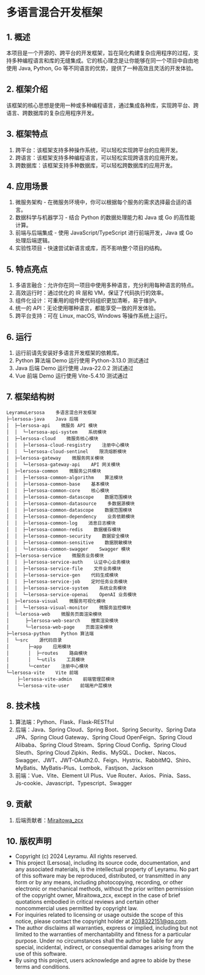 # 多语言混合开发框架

## 1. 概述

本项目是一个开源的、跨平台的开发框架，旨在简化构建复杂应用程序的过程，支持多种编程语言和库的无缝集成。它的核心理念是让你能够在同一个项目中自由地使用
Java, Python, Go 等不同语言的优势，提供了一种高效且灵活的开发体验。

## 2. 框架介绍

该框架的核心思想是使用一种或多种编程语言，通过集成各种库，实现跨平台、跨语言、跨数据库的复杂应用程序开发。

## 3. 框架特点

1. 跨平台：该框架支持多种操作系统，可以轻松实现跨平台的应用开发。
2. 跨语言：该框架支持多种编程语言，可以轻松实现跨语言的应用开发。
3. 跨数据库：该框架支持多种数据库，可以轻松跨数据库的应用开发。

## 4. 应用场景

1. 微服务架构 - 在微服务环境中，你可以根据每个服务的需求选择最合适的语言。
2. 数据科学与机器学习 - 结合 Python 的数据处理能力和 Java 或 Go 的高性能计算。
3. 前端与后端集成 - 使用 JavaScript/TypeScript 进行前端开发，Java 或 Go 处理后端逻辑。
4. 实验性项目 - 快速尝试新语言或库，而不影响整个项目的结构。

## 5. 特点亮点

1. 多语言融合：允许你在同一项目中使用多种语言，充分利用每种语言的特点。
2. 高效运行时：通过优化的 IR 层和 VM，保证了代码执行的效率。
3. 组件化设计：可重用的组件使代码组织更加清晰，易于维护。
4. 统一的 API：无论使用哪种语言，都能享受一致的开发体验。
5. 跨平台支持：可在 Linux, macOS, Windows 等操作系统上运行。

## 6. 运行

1. 运行前请先安装好多语言开发框架的依赖库。
2. Python 算法端 Demo 运行使用 Python-3.13.0 测试通过
3. Java 后端 Demo 运行使用 Java-22.0.2 测试通过
4. Vue 前端 Demo 运行使用 Vite-5.4.10 测试通过

## 7. 框架结构树

``` tree
LeyramuLersosa    多语言混合开发框架
├─lersosa-java    Java 后端
│  ├─lersosa-api    微服务 API 模块
│  │  └─lersosa-api-system    系统模块
│  ├─lersosa-cloud    微服务核心模块
│  │  ├─lersosa-cloud-resgistry    注册中心模块
│  │  └─lersosa-cloud-sentinel    限流熔断模块
│  ├─lersosa-gateway    微服务网关模块
│  │  └─lersosa-gateway-api    API 网关模块
│  ├─lersosa-common    微服务公共模块
│  │  ├─lersosa-common-algorithm    算法模块
│  │  ├─lersosa-common-base    基本模块
│  │  ├─lersosa-common-core    核心模块
│  │  ├─lersosa-common-datascope    数据范围模块
│  │  ├─lersosa-common-datasource    多数据源模块
│  │  ├─lersosa-common-datascope    数据范围模块
│  │  ├─lersosa-common-dependency    业务依赖模块
│  │  ├─lersosa-common-log    消息日志模块
│  │  ├─lersosa-common-redis    数据缓存模块
│  │  ├─lersosa-common-security    数据安全模块
│  │  ├─lersosa-common-sensitive    数据脱敏模块
│  │  └─lersosa-common-swagger    Swagger 模块
│  ├─lersosa-service    微服务业务模块
│  │  ├─lersosa-service-auth    认证中心业务模块
│  │  ├─lersosa-service-file    文件业务模块
│  │  ├─lersosa-service-gen    代码生成模块
│  │  ├─lersosa-service-job    定时任务业务模块
│  │  ├─lersosa-service-system    系统业务模块
│  │  └─lersosa-service-openai    OpenAI 业务模块
│  ├─lersosa-visual    微服务可视化模块
│  │  └─lersosa-visual-monitor    微服务监控模块
│  └─lersosa-web    微服务页面渲染模块
│      ├─lersosa-web-search    搜索渲染模块
│      └─lersosa-web-page    页面渲染模块
├─lersosa-python    Python 算法端
│  └─src    源代码目录
│       ├─app    应用模块
│       │  ├─routes    路由模块
│       │  └─utils    工具模块
│       └─center    注册中心模块
└─lersosa-vite    Vite 前端
    ├─lersosa-vite-admin    前端管理层模块
    └─lersosa-vite-user    前端用户层模块
```

## 8. 技术栈

1. 算法端：Python、Flask、Flask-RESTful
2. 后端：Java、Spring Cloud、Spring Boot、Spring Security、Spring Data JPA、Spring Cloud Gateway、Spring Cloud OpenFeign、Spring
   Cloud Alibaba、Spring Cloud Stream、Spring Cloud Config、Spring Cloud Sleuth、Spring Cloud
   Zipkin、Redis、MySQL、Docker、Nacos、Swagger、JWT、JWT-OAuth2.0、Feign、Hystrix、RabbitMQ、Shiro、MyBatis、MyBatis-Plus、Lombok、Fastjson、Jackson
3. 前端：Vue、Vite、Element UI Plus、Vue Router、Axios、Pinia、Sass、Js-cookie、Javascript、Typescript、Swagger

## 9. 贡献

1. 后端贡献者：[Miraitowa_zcx](https://github.com/Miraitowa-zcx)

## 10. 版权声明

* Copyright (c) 2024 Leyramu. All rights reserved.
* This project (Lersosa), including its source code, documentation, and any associated materials, is
  the intellectual property of Leyramu. No part of this software may be reproduced, distributed, or transmitted in any
  form or by any means, including photocopying, recording, or other electronic or mechanical methods, without the prior
  written permission of the copyright owner, Miraitowa_zcx, except in the case of brief quotations embodied in critical
  reviews and certain other noncommercial uses permitted by copyright law.
* For inquiries related to licensing or usage outside the scope of this notice, please contact the copyright holder at
  2038322151@qq.com.
* The author disclaims all warranties, express or implied, including but not limited to the warranties of
  merchantability and fitness for a particular purpose. Under no circumstances shall the author be liable for any
  special, incidental, indirect, or consequential damages arising from the use of this software.
* By using this project, users acknowledge and agree to abide by these terms and conditions.
